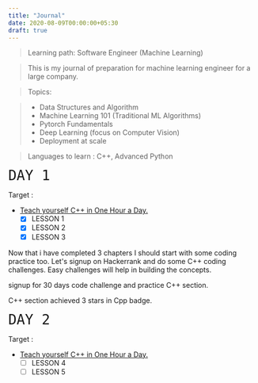 ```yaml
---
title: "Journal"
date: 2020-08-09T00:00:00+05:30
draft: true
---
```


> Learning path: Software Engineer (Machine Learning)

> This is my journal of preparation for machine learning engineer for a large company.

> Topics:

> - Data Structures and Algorithm
> - Machine Learning 101 (Traditional ML Algorithms)
> - Pytorch Fundamentals
> - Deep Learning (focus on Computer Vision)
> - Deployment at scale

> Languages to learn : C++, Advanced Python

<span style="font-family:Monospace; font-size:2em;">DAY 1</span>

Target :

- [Teach yourself C++ in One Hour a Day.](https://g.co/kgs/bCYnch)
  - [x] LESSON 1
  - [x] LESSON 2
  - [x] LESSON 3

Now that i have completed 3 chapters I should start with some coding practice too. Let's signup on Hackerrank and do some C++ coding challenges. Easy challenges will help in building the concepts.

signup for 30 days code challenge and practice C++ section.

C++ section achieved 3 stars in Cpp badge.


<span style="font-family:Monospace; font-size:2em;">DAY 2</span>

Target :

- [Teach yourself C++ in One Hour a Day.](https://g.co/kgs/bCYnch)
  - [ ] LESSON 4
  - [ ] LESSON 5
